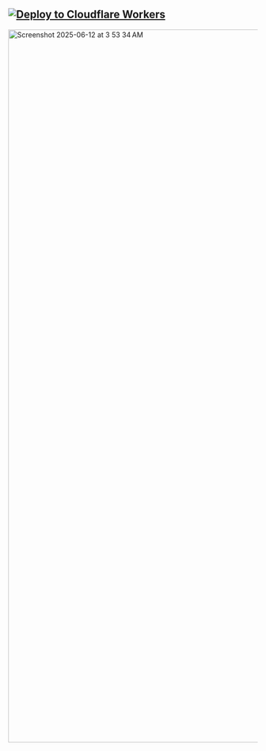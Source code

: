 ## [![Deploy to Cloudflare Workers](https://deploy.workers.cloudflare.com/button)](https://deploy.workers.cloudflare.com/?url=https://github.com/sudo-self/visitor_globe_worker)

<img width="1440" alt="Screenshot 2025-06-12 at 3 53 34 AM" src="https://github.com/user-attachments/assets/9237464e-c5b8-448b-9f82-992a976c6347" />
